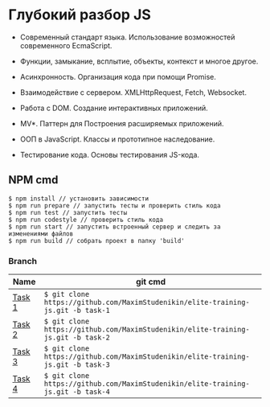 # Глубокий разбор JS

- Современный стандарт языка. Использование возможностей современного EcmaScript.

- Функции, замыкание, всплытие, объекты, контекст и многое другое.

- Асинхронность. Организация кода при помощи Promise.

- Взаимодействие с сервером. XMLHttpRequest, Fetch, Websocket.

- Работа с DOM. Создание интерактивных приложений.

- MV*. Паттерн для Построения расширяемых приложений.

- ООП в JavaScript. Классы и прототипное наследование.

- Тестирование кода. Основы тестирования JS-кода.

## NPM cmd
```
$ npm install // установить зависимости
$ npm run prepare // запустить тесты и проверить стиль кода
$ npm run test // запустить тесты
$ npm run codestyle // проверить стиль кода
$ npm run start // запустить встроенный сервер и следить за изменениями файлов
$ npm run build // собрать проект в папку 'build'
```

### Branch

| Name | git cmd |
| ------ | ------ |
| [Task 1](https://github.com/MaximStudenikin/elite-training-js/tree/task-1) | ```$ git clone https://github.com/MaximStudenikin/elite-training-js.git -b task-1 ``` |
| [Task 2](https://github.com/MaximStudenikin/elite-training-js/tree/task-2) | ```$ git clone https://github.com/MaximStudenikin/elite-training-js.git -b task-2 ``` |
| [Task 3](https://github.com/MaximStudenikin/elite-training-js/tree/task-3) | ```$ git clone https://github.com/MaximStudenikin/elite-training-js.git -b task-3 ``` |
| [Task 4](https://github.com/MaximStudenikin/elite-training-js/tree/task-4) | ```$ git clone https://github.com/MaximStudenikin/elite-training-js.git -b task-4 ``` |